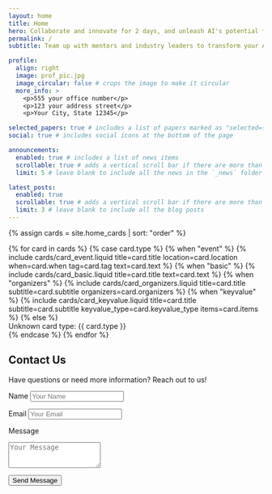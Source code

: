 ```yaml
---
layout: home
title: Home
hero: Collaborate and innovate for 2 days, and unleash AI's potential for education!
permalink: /
subtitle: Team up with mentors and industry leaders to transform your AI-powered vision for education into reality.

profile:
  align: right
  image: prof_pic.jpg
  image_circular: false # crops the image to make it circular
  more_info: >
    <p>555 your office number</p>
    <p>123 your address street</p>
    <p>Your City, State 12345</p>

selected_papers: true # includes a list of papers marked as "selected={true}"
social: true # includes social icons at the bottom of the page

announcements:
  enabled: true # includes a list of news items
  scrollable: true # adds a vertical scroll bar if there are more than 3 news items
  limit: 5 # leave blank to include all the news in the `_news` folder

latest_posts:
  enabled: true
  scrollable: true # adds a vertical scroll bar if there are more than 3 new posts items
  limit: 3 # leave blank to include all the blog posts
---
```


{% assign cards = site.home_cards | sort: "order" %}

<section class="card-grid">
  {% for card in cards %}
    {% case card.type %}
      {% when "event" %}
        {% include cards/card_event.liquid
          title=card.title
          location=card.location
          when=card.when
          tag=card.tag
          text=card.text %}
      {% when "basic" %}
        {% include cards/card_basic.liquid
          title=card.title
          text=card.text %}
      {% when "organizers" %}
        {% include cards/card_organizers.liquid
          title=card.title
          subtitle=card.subtitle
          organizers=card.organizers %}
      {% when "keyvalue" %}
        {% include cards/card_keyvalue.liquid
          title=card.title
          subtitle=card.subtitle
          keyvalue_type=card.keyvalue_type
          items=card.items %}
      {% else %}
        <div class="card">Unknown card type: {{ card.type }}</div>
    {% endcase %}
  {% endfor %}
</section>

<section>
<form action="https://formsubmit.co/YOUR_EMAIL_HERE" method="POST" class="contact-form">
  <h2><strong>Contact Us</strong></h2>
  <p>Have questions or need more information? Reach out to us!</p>
  
  <label for="name">Name</label>
  <input type="text" name="name" id="name" placeholder="Your Name" required>

  <label for="email">Email</label>
  <input type="email" name="email" id="email" placeholder="Your Email" required>

  <label for="message">Message</label>
  <textarea name="message" id="message" rows="3" placeholder="Your Message" required></textarea>

  <!-- Optional fields -->
  <input type="hidden" name="_next" value="{{ site.url }}{{ site.baseurl }}/thanks/">
  <input type="hidden" name="_captcha" value="false">
  <input type="text" name="_honey" style="display:none">

  <button type="submit">Send Message</button>
</form>
</section>